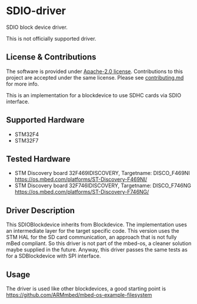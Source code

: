 # SDIO-driver

SDIO block device driver. 

This is not officially supported driver.

## License & Contributions 

The software is provided under [Apache-2.0 license](LICENSE). Contributions to this project are accepted under the same license. Please see [contributing.md](CONTRIBUTING.md) for more info.

This is an implementation for a blockdevice to use SDHC cards via SDIO interface.

## Supported Hardware
- STM32F4
- STM32F7

## Tested Hardware
- STM Discovery board 32F469IDISCOVERY, Targetname: DISCO_F469NI
  https://os.mbed.com/platforms/ST-Discovery-F469NI/
- STM Discovery board 32F746IDISCOVERY, Targetname: DISCO_F746NG
  https://os.mbed.com/platforms/ST-Discovery-F746NG/
  
  
## Driver Description
This SDIOBlockdevice inherits from Blockdevice. The implementation uses an intermediate layer for the target specific code. This version uses the STM HAL 
for the SD card communication, an approach that is not fully mBed compliant. So this driver is not part of the mbed-os, a cleaner solution maybe supplied in the future. Anyway, this driver passes the same tests as for a SDBlockdevice with SPI interface.

## Usage
The driver is used like other blockdevices, a good starting point is https://github.com/ARMmbed/mbed-os-example-filesystem


